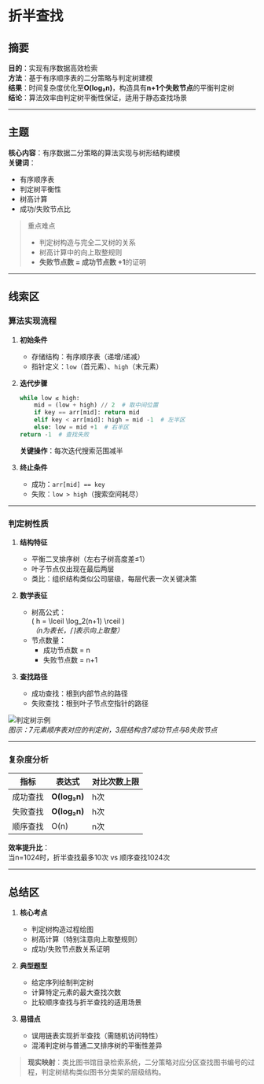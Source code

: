 # 折半查找

## 摘要  
**目的**：实现有序数据高效检索  
**方法**：基于有序顺序表的二分策略与判定树建模  
**结果**：时间复杂度优化至**O(log₂n)**，构造具有**n+1个失败节点**的平衡判定树  
**结论**：算法效率由判定树平衡性保证，适用于静态查找场景  

---

## 主题  
**核心内容**：有序数据二分策略的算法实现与树形结构建模  
**关键词**：  
- 有序顺序表  
- 判定树平衡性  
- 树高计算  
- 成功/失败节点比  

> 重点难点  
> - 判定树构造与完全二叉树的关系  
> - 树高计算中的向上取整规则  
> - **失败节点数 = 成功节点数 +1**的证明  

---

## 线索区  

### 算法实现流程  
1. **初始条件**  
   - 存储结构：有序顺序表（递增/递减）  
   - 指针定义：`low`（首元素）、`high`（末元素）  

2. **迭代步骤**  
   ```python  
   while low ≤ high:
       mid = (low + high) // 2  # 取中间位置
       if key == arr[mid]: return mid
       elif key < arr[mid]: high = mid -1  # 左半区
       else: low = mid +1  # 右半区
   return -1  # 查找失败
   ```  
   **关键操作**：每次迭代搜索范围减半  

3. **终止条件**  
   - 成功：`arr[mid] == key`  
   - 失败：`low > high`（搜索空间耗尽）  

---

### 判定树性质  
1. **结构特征**  
   - 平衡二叉排序树（左右子树高度差≤1）  
   - 叶子节点仅出现在最后两层  
   - 类比：组织结构类似公司层级，每层代表一次关键决策  

2. **数学表征**  
   - 树高公式：  
     \( h = \lceil \log_2(n+1) \rceil \)  
     *（n为表长，⌈⌉表示向上取整）*  
   - 节点数量：  
     - 成功节点数 = n  
     - 失败节点数 = n+1  

3. **查找路径**  
   - 成功查找：根到内部节点的路径  
   - 失败查找：根到叶子节点空指针的路径  

![判定树示例](https://via.placeholder.com/400x200?text=Balanced+Decision+Tree)  
*图示：7元素顺序表对应的判定树，3层结构含7成功节点与8失败节点*  

---

### 复杂度分析  
| 指标        | 表达式            | 对比次数上限 |
|-------------|-------------------|--------------|
| 成功查找    | **O(log₂n)**      | h次          |
| 失败查找    | **O(log₂n)**      | h次          |
| 顺序查找    | O(n)              | n次          |

**效率提升比**：  
当n=1024时，折半查找最多10次 vs 顺序查找1024次  

---

## 总结区  
1. **核心考点**  
   - 判定树构造过程绘图  
   - 树高计算（特别注意向上取整规则）  
   - 成功/失败节点数关系证明  

2. **典型题型**  
   - 给定序列绘制判定树  
   - 计算特定元素的最大查找次数  
   - 比较顺序查找与折半查找的适用场景  

3. **易错点**  
   - 误用链表实现折半查找（需随机访问特性）  
   - 混淆判定树与普通二叉排序树的平衡性差异  

> **现实映射**：类比图书馆目录检索系统，二分策略对应分区查找图书编号的过程，判定树结构类似图书分类架的层级结构。